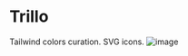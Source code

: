 # Trillo
Tailwind colors curation.
SVG icons.
![image](https://user-images.githubusercontent.com/125829913/226487821-a0d69ef4-f034-4d72-8708-415f7451f97a.png)
